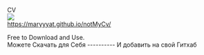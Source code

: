 CV <br>
<img src="https://icedragon.comodo.com/images/dragon-free-dwn-btn.png"><br>
https://maryyyat.github.io/notMyCv/

Free to Download and Use.<br>
Можете Скачать для Себя ---------- И добавить на свой Гитхаб 
